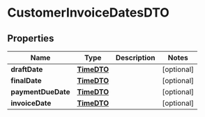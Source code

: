 # CustomerInvoiceDatesDTO

## Properties
Name | Type | Description | Notes
------------ | ------------- | ------------- | -------------
**draftDate** | [**TimeDTO**](TimeDTO.md) |  |  [optional]
**finalDate** | [**TimeDTO**](TimeDTO.md) |  |  [optional]
**paymentDueDate** | [**TimeDTO**](TimeDTO.md) |  |  [optional]
**invoiceDate** | [**TimeDTO**](TimeDTO.md) |  |  [optional]
